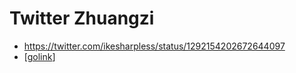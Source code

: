 # Twitter Zhuangzi
- https://twitter.com/ikesharpless/status/1292154202672644097
- [[golink]]

[//begin]: # "Autogenerated link references for markdown compatibility"
[golink]: golink.md "Golink"
[//end]: # "Autogenerated link references"